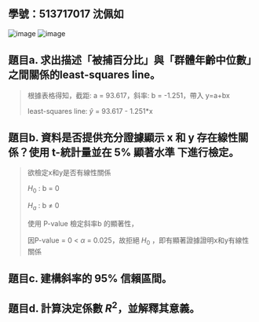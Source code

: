 ## 學號：513717017 沈佩如

![image](https://github.com/user-attachments/assets/5d910d0e-73cd-4efb-bbc2-09662148115e)
![image](https://github.com/user-attachments/assets/e20cbb4d-86cf-4c5b-8d34-36de52080331)

## 題目a. 求出描述「被捕百分比」與「群體年齡中位數」之間關係的least-squares line。
>
>根據表格得知，截距: a = 93.617，斜率: b = -1.251，帶入 y=a+bx
>
>least-squares line: $\hat{y}$ = 93.617 - 1.251*x

## 題目b. 資料是否提供充分證據顯示 x 和 y 存在線性關係？使用 t-統計量並在 5% 顯著水準 下進行檢定。
>
>欲檢定x和y是否有線性關係
>
>$H_0$ : b = 0
>
>$H_a$ : b $\ne$ 0
>
>使用 P-value 檢定斜率b 的顯著性，
>
>因P-value = 0 < $\alpha$ = 0.025，故拒絕 $H_0$ ，即有顯著證據證明x和y有線性關係

## 題目c. 建構斜率的 95% 信賴區間。

## 題目d. 計算決定係數 $R^2$，並解釋其意義。


